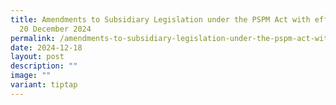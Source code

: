 ```yaml
---
title: Amendments to Subsidiary Legislation under the PSPM Act with effect from
  20 December 2024
permalink: /amendments-to-subsidiary-legislation-under-the-pspm-act-with-effect-from-20-december-2024/
date: 2024-12-18
layout: post
description: ""
image: ""
variant: tiptap
---
```

